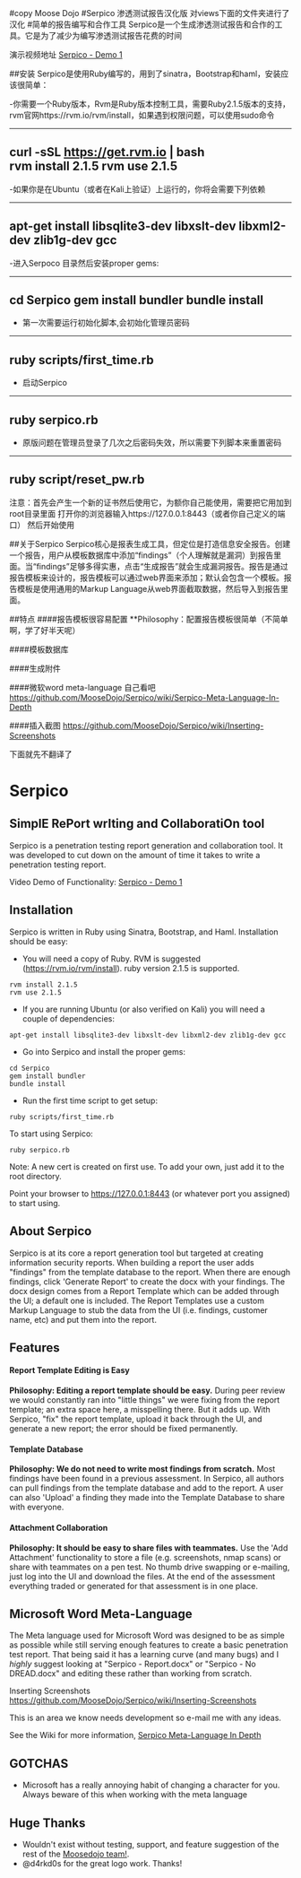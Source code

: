 #copy Moose Dojo
#Serpico
渗透测试报告汉化版
对views下面的文件夹进行了汉化
#简单的报告编写和合作工具
Serpico是一个生成渗透测试报告和合作的工具。它是为了减少为编写渗透测试报告花费的时间

演示视频地址
[Serpico - Demo 1](https://www.youtube.com/watch?v=G_qYcL4ynSc)

##安装
Serpico是使用Ruby编写的，用到了sinatra，Bootstrap和haml，安装应该很简单：

-你需要一个Ruby版本，Rvm是Ruby版本控制工具，需要Ruby2.1.5版本的支持，rvm官网https://rvm.io/rvm/install，如果遇到权限问题，可以使用sudo命令

-----
curl -sSL https://get.rvm.io | bash  
rvm install 2.1.5
rvm use 2.1.5
-----

-如果你是在Ubuntu（或者在Kali上验证）上运行的，你将会需要下列依赖

-----
apt-get install libsqlite3-dev libxslt-dev libxml2-dev zlib1g-dev gcc
-----

-进入Serpoco 目录然后安装proper gems:

-----
cd Serpico
gem install bundler
bundle install 
-----

- 第一次需要运行初始化脚本,会初始化管理员密码

-----
ruby scripts/first_time.rb
-----

- 启动Serpico

-----
ruby serpico.rb
-----

- 原版问题在管理员登录了几次之后密码失效，所以需要下列脚本来重置密码

-----
ruby script/reset_pw.rb
-----

注意：首先会产生一个新的证书然后使用它，为额你自己能使用，需要把它用加到root目录里面
打开你的浏览器输入https://127.0.0.1:8443（或者你自己定义的端口） 然后开始使用

##关于Serpico
Serpico核心是报表生成工具，但定位是打造信息安全报告。创建一个报告，用户从模板数据库中添加“findings”（个人理解就是漏洞）到报告里面。当“findings”足够多得实惠，点击“生成报告”就会生成漏洞报告。报告是通过报告模板来设计的，报告模板可以通过web界面来添加；默认会包含一个模板。报告模板是使用通用的Markup Language从web界面截取数据，然后导入到报告里面。

##特点
####报告模板很容易配置
**Philosophy：配置报告模板很简单（不简单啊，学了好半天呢）

####模板数据库

####生成附件

####微软word meta-language 自己看吧
https://github.com/MooseDojo/Serpico/wiki/Serpico-Meta-Language-In-Depth

####插入截图
https://github.com/MooseDojo/Serpico/wiki/Inserting-Screenshots



下面就先不翻译了


# Serpico
## SimplE RePort wrIting and CollaboratiOn tool
Serpico is a penetration testing report generation and collaboration tool. It was developed to cut down on the amount of time it takes to write a penetration testing report.

Video Demo of Functionality:
[Serpico - Demo 1](https://www.youtube.com/watch?v=G_qYcL4ynSc)

## Installation
Serpico is written in Ruby using Sinatra, Bootstrap, and Haml. Installation should be easy:

- You will need a copy of Ruby. RVM is suggested (https://rvm.io/rvm/install). ruby version 2.1.5 is supported.

```
rvm install 2.1.5
rvm use 2.1.5
```

- If you are running Ubuntu (or also verified on Kali) you will need a couple of dependencies:
```
apt-get install libsqlite3-dev libxslt-dev libxml2-dev zlib1g-dev gcc
```

- Go into Serpico and install the proper gems:
```
cd Serpico
gem install bundler
bundle install
```

- Run the first time script to get setup:
```
ruby scripts/first_time.rb
```

To start using Serpico:
```
ruby serpico.rb
```

Note: A new cert is created on first use. To add your own, just add it to the root directory.

Point your browser to https://127.0.0.1:8443 (or whatever port you assigned) to start using.


## About Serpico
Serpico is at its core a report generation tool but targeted at creating information security reports. When building a report the user adds "findings" from the template database to the report. When there are enough findings, click 'Generate Report' to create the docx with your findings. The docx design comes from a Report Template which can be added through the UI; a default one is included. The Report Templates use a custom Markup Language to stub the data from the UI (i.e. findings, customer name, etc) and put them into the report.

## Features
#### Report Template Editing is Easy
**Philosophy: Editing a report template should be easy.**
During peer review we would constantly ran into "little things" we were fixing from the report template; an extra space here, a misspelling there. But it adds up. With Serpico, "fix" the report template, upload it back through the UI, and generate a new report; the error should be fixed permanently.

#### Template Database
**Philosophy: We do not need to write most findings from scratch.**
Most findings have been found in a previous assessment. In Serpico, all authors can pull findings from the template database and add to the report. A user can also 'Upload' a finding they made into the Template Database to share with everyone.

#### Attachment Collaboration
**Philosophy: It should be easy to share files with teammates.**
Use the 'Add Attachment' functionality to store a file (e.g. screenshots, nmap scans) or share with teammates on a pen test. No thumb drive swapping or e-mailing, just log into the UI and download the files. At the end of the assessment everything traded or generated for that assessment is in one place.


## Microsoft Word Meta-Language
The Meta language used for Microsoft Word was designed to be as simple as possible while still serving enough features to create a basic penetration test report.  That being said it has a learning curve (and many bugs) and I _highly_ suggest looking at "Serpico - Report.docx" or "Serpico - No DREAD.docx" and editing these rather than working from scratch.

Inserting Screenshots
https://github.com/MooseDojo/Serpico/wiki/Inserting-Screenshots

This is an area we know needs development so e-mail me with any ideas.

See the Wiki for more information, [Serpico Meta-Language In Depth](https://github.com/MooseDojo/Serpico/wiki/Serpico-Meta-Language-In-Depth)

## GOTCHAS
- Microsoft has a really annoying habit of changing a character for you. Always beware of this when working with the meta language

## Huge Thanks
* Wouldn't exist without testing, support, and feature suggestion of the rest of the [Moosedojo team!](https://github.com/MooseDojo).
* @d4rkd0s for the great logo work. Thanks!
